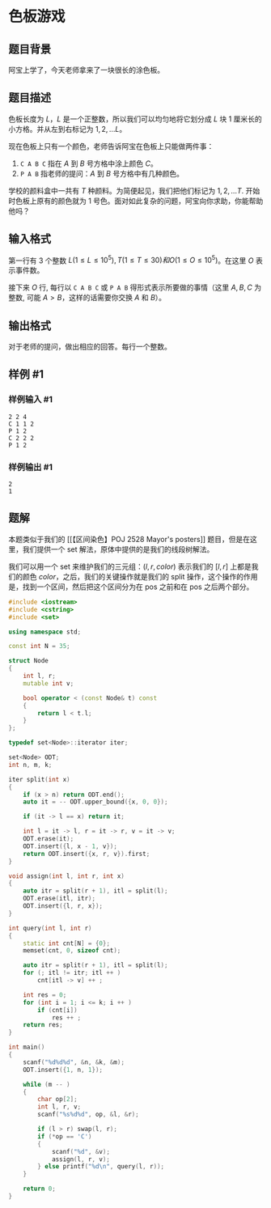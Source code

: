 # 色板游戏

## 题目背景

阿宝上学了，今天老师拿来了一块很长的涂色板。

## 题目描述

色板长度为 $L$，$L$ 是一个正整数，所以我们可以均匀地将它划分成 $L$ 块 $1$ 厘米长的小方格。并从左到右标记为 $1, 2, \dots L$。

现在色板上只有一个颜色，老师告诉阿宝在色板上只能做两件事：

1. `C A B C` 指在 $A$ 到 $B$ 号方格中涂上颜色 $C$。
2. `P A B` 指老师的提问：$A$ 到 $B$ 号方格中有几种颜色。

学校的颜料盒中一共有 $T$ 种颜料。为简便起见，我们把他们标记为 $1, 2, \dots T$. 开始时色板上原有的颜色就为 $1$ 号色。面对如此复杂的问题，阿宝向你求助，你能帮助他吗？

## 输入格式

第一行有 3 个整数 $L (1 \le L \le 10^5), T (1 \le T \le 30) 和 O (1 \le O \le 10^5)$。在这里 $O$ 表示事件数。 

接下来 $O$ 行, 每行以 `C A B C` 或 `P A B` 得形式表示所要做的事情（这里 $A, B, C$ 为整数, 可能 $A> B$，这样的话需要你交换 $A$ 和 $B$）。

## 输出格式

对于老师的提问，做出相应的回答。每行一个整数。

## 样例 #1

### 样例输入 #1

```
2 2 4
C 1 1 2
P 1 2
C 2 2 2
P 1 2
```

### 样例输出 #1

```
2
1
```

## 题解
本题类似于我们的 [[【区间染色】POJ 2528 Mayor's posters]] 题目，但是在这里，我们提供一个 set 解法，原体中提供的是我们的线段树解法。

我们可以用一个 set 来维护我们的三元组：$(l,r,color)$ 表示我们的 $[l,r]$ 上都是我们的颜色 $color$，之后，我们的关键操作就是我们的 split 操作，这个操作的作用是，找到一个区间，然后把这个区间分为在 pos 之前和在 pos 之后两个部分。
```cpp
#include <iostream>
#include <cstring>
#include <set>

using namespace std;

const int N = 35;

struct Node
{
    int l, r;
    mutable int v;

    bool operator < (const Node& t) const
    {
        return l < t.l;
    }
};

typedef set<Node>::iterator iter;

set<Node> ODT;
int n, m, k;

iter split(int x)
{
    if (x > n) return ODT.end();
    auto it = -- ODT.upper_bound({x, 0, 0});

    if (it -> l == x) return it;

    int l = it -> l, r = it -> r, v = it -> v;
    ODT.erase(it);
    ODT.insert({l, x - 1, v});
    return ODT.insert({x, r, v}).first;
}

void assign(int l, int r, int x)
{
    auto itr = split(r + 1), itl = split(l);
    ODT.erase(itl, itr);
    ODT.insert({l, r, x});
}

int query(int l, int r)
{
    static int cnt[N] = {0};
    memset(cnt, 0, sizeof cnt);

    auto itr = split(r + 1), itl = split(l);
    for (; itl != itr; itl ++ )
        cnt[itl -> v] ++ ;

    int res = 0;
    for (int i = 1; i <= k; i ++ )
        if (cnt[i])
            res ++ ;
    return res;
}

int main()
{
    scanf("%d%d%d", &n, &k, &m);
    ODT.insert({1, n, 1});

    while (m -- )
    {
        char op[2];
        int l, r, v;
        scanf("%s%d%d", op, &l, &r);

        if (l > r) swap(l, r);
        if (*op == 'C')
        {
            scanf("%d", &v);
            assign(l, r, v);
        } else printf("%d\n", query(l, r));
    }

    return 0;
}
```